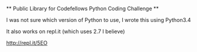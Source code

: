 **    Public Library for Codefellows Python Coding Challenge    **

I was not sure which version of Python to use, I wrote this using Python3.4

It also works on repl.it (which uses 2.7 I believe)

http://repl.it/5EO